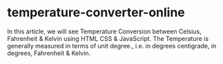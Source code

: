# temperature-converter-online
In this article, we will see Temperature Conversion between Celsius, Fahrenheit &amp; Kelvin using HTML CSS &amp; JavaScript. The Temperature is generally measured in terms of unit degree., i.e. in degrees centigrade, in degrees, Fahrenheit &amp; Kelvin.
